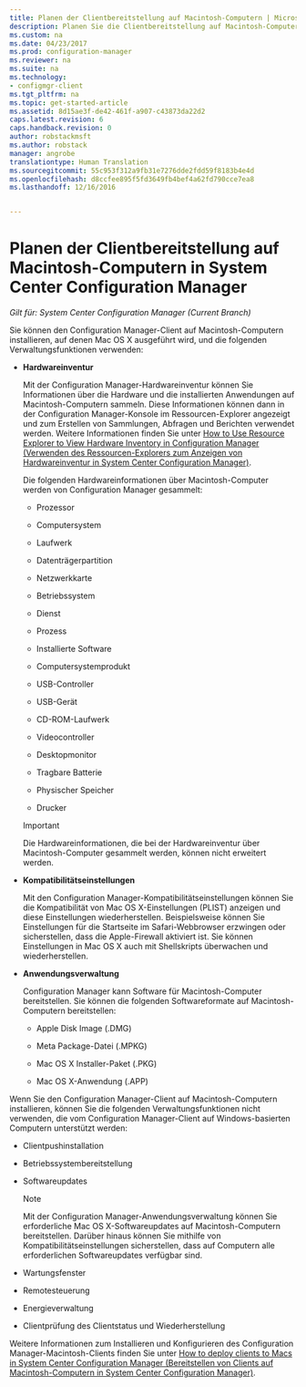 ```yaml
---
title: Planen der Clientbereitstellung auf Macintosh-Computern | Microsoft-Dokumentation
description: Planen Sie die Clientbereitstellung auf Macintosh-Computern in System Center Configuration Manager.
ms.custom: na
ms.date: 04/23/2017
ms.prod: configuration-manager
ms.reviewer: na
ms.suite: na
ms.technology:
- configmgr-client
ms.tgt_pltfrm: na
ms.topic: get-started-article
ms.assetid: 8d15ae3f-de42-461f-a907-c43873da22d2
caps.latest.revision: 6
caps.handback.revision: 0
author: robstackmsft
ms.author: robstack
manager: angrobe
translationtype: Human Translation
ms.sourcegitcommit: 55c953f312a9fb31e7276dde2fdd59f8183b4e4d
ms.openlocfilehash: d8ccfee895f5fd3649fb4bef4a62fd790cce7ea8
ms.lasthandoff: 12/16/2016


---
```

# <a name="planning-for-client-deployment-to-mac-computers-in-system-center-configuration-manager"></a>Planen der Clientbereitstellung auf Macintosh-Computern in System Center Configuration Manager

*Gilt für: System Center Configuration Manager (Current Branch)*

Sie können den Configuration Manager-Client auf Macintosh-Computern installieren, auf denen Mac OS X ausgeführt wird, und die folgenden Verwaltungsfunktionen verwenden:  

-   **Hardwareinventur**  

     Mit der Configuration Manager-Hardwareinventur können Sie Informationen über die Hardware und die installierten Anwendungen auf Macintosh-Computern sammeln. Diese Informationen können dann in der Configuration Manager-Konsole im Ressourcen-Explorer angezeigt und zum Erstellen von Sammlungen, Abfragen und Berichten verwendet werden. Weitere Informationen finden Sie unter [How to Use Resource Explorer to View Hardware Inventory in Configuration Manager (Verwenden des Ressourcen-Explorers zum Anzeigen von Hardwareinventur in System Center Configuration Manager)](../../../../core/clients/manage/inventory/use-resource-explorer-to-view-hardware-inventory.md).  

     Die folgenden Hardwareinformationen über Macintosh-Computer werden von Configuration Manager gesammelt:  

    -   Prozessor  

    -   Computersystem  

    -   Laufwerk  

    -   Datenträgerpartition  

    -   Netzwerkkarte  

    -   Betriebssystem  

    -   Dienst  

    -   Prozess  

    -   Installierte Software  

    -   Computersystemprodukt  

    -   USB-Controller  

    -   USB-Gerät  

    -   CD-ROM-Laufwerk  

    -   Videocontroller  

    -   Desktopmonitor  

    -   Tragbare Batterie  

    -   Physischer Speicher  

    -   Drucker  

    > [!IMPORTANT]  
    >  Die Hardwareinformationen, die bei der Hardwareinventur über Macintosh-Computer gesammelt werden, können nicht erweitert werden.  

-   **Kompatibilitätseinstellungen**  

     Mit den Configuration Manager-Kompatibilitätseinstellungen können Sie die Kompatibilität von Mac OS X-Einstellungen (PLIST) anzeigen und diese Einstellungen wiederherstellen. Beispielsweise können Sie Einstellungen für die Startseite im Safari-Webbrowser erzwingen oder sicherstellen, dass die Apple-Firewall aktiviert ist. Sie können Einstellungen in Mac OS X auch mit Shellskripts überwachen und wiederherstellen.  

-   **Anwendungsverwaltung**  

     Configuration Manager kann Software für Macintosh-Computer bereitstellen. Sie können die folgenden Softwareformate auf Macintosh-Computern bereitstellen:  

    -   Apple Disk Image (.DMG)  

    -   Meta Package-Datei (.MPKG)  

    -   Mac OS X Installer-Paket (.PKG)  

    -   Mac OS X-Anwendung (.APP)  

 Wenn Sie den Configuration Manager-Client auf Macintosh-Computern installieren, können Sie die folgenden Verwaltungsfunktionen nicht verwenden, die vom Configuration Manager-Client auf Windows-basierten Computern unterstützt werden:  

-   Clientpushinstallation  

-   Betriebssystembereitstellung  

-   Softwareupdates  

    > [!NOTE]  
    >  Mit der Configuration Manager-Anwendungsverwaltung können Sie erforderliche Mac OS X-Softwareupdates auf Macintosh-Computern bereitstellen. Darüber hinaus können Sie mithilfe von Kompatibilitätseinstellungen sicherstellen, dass auf Computern alle erforderlichen Softwareupdates verfügbar sind.  

-   Wartungsfenster  

-   Remotesteuerung  

-   Energieverwaltung  

-   Clientprüfung des Clientstatus und Wiederherstellung  

 Weitere Informationen zum Installieren und Konfigurieren des Configuration Manager-Macintosh-Clients finden Sie unter [How to deploy clients to Macs in System Center Configuration Manager (Bereitstellen von Clients auf Macintosh-Computern in System Center Configuration Manager)](../../../../core/clients/deploy/deploy-clients-to-macs.md).


